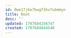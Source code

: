 ```yaml
---
id: 0we17j6e7bwgf3kv7ubmmyn
title: Root
desc: ''
updated: 1707684256747
created: 1707684044540
---
```

